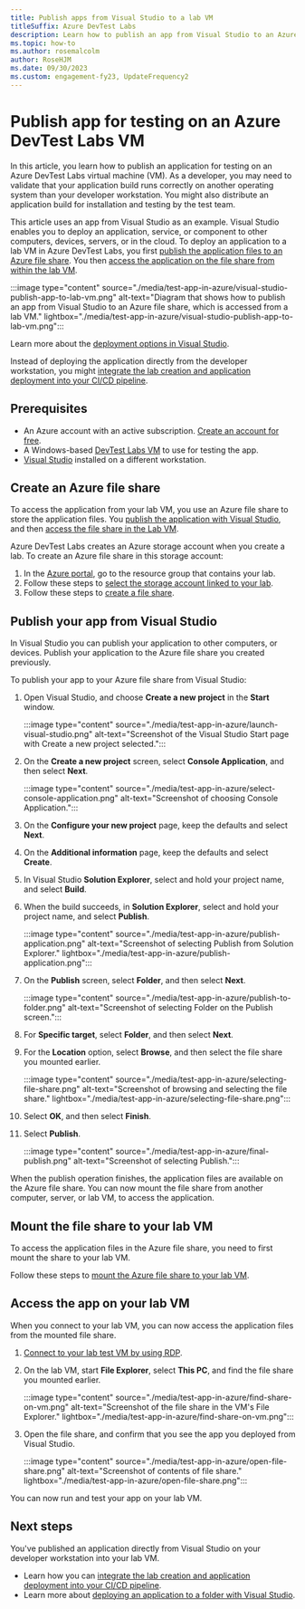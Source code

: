 ```yaml
---
title: Publish apps from Visual Studio to a lab VM
titleSuffix: Azure DevTest Labs
description: Learn how to publish an app from Visual Studio to an Azure file share for testing from a DevTest Labs virtual machine.
ms.topic: how-to
ms.author: rosemalcolm
author: RoseHJM
ms.date: 09/30/2023
ms.custom: engagement-fy23, UpdateFrequency2
---
```


# Publish app for testing on an Azure DevTest Labs VM

In this article, you learn how to publish an application for testing on an Azure DevTest Labs virtual machine (VM). As a developer, you may need to validate that your application build runs correctly on another operating system than your developer workstation. You might also distribute an application build for installation and testing by the test team. 

This article uses an app from Visual Studio as an example. Visual Studio enables you to deploy an application, service, or component to other computers, devices, servers, or in the cloud. To deploy an application to a lab VM in Azure DevTest Labs, you first [publish the application files to an Azure file share](#publish-your-app-from-visual-studio). You then [access the application on the file share from within the lab VM](#access-the-app-on-your-lab-vm).

:::image type="content" source="./media/test-app-in-azure/visual-studio-publish-app-to-lab-vm.png" alt-text="Diagram that shows how to publish an app from Visual Studio to an Azure file share, which is accessed from a lab VM." lightbox="./media/test-app-in-azure/visual-studio-publish-app-to-lab-vm.png":::

Learn more about the [deployment options in Visual Studio](/visualstudio/deployment/deploying-applications-services-and-components).

Instead of deploying the application directly from the developer workstation, you might [integrate the lab creation and application deployment into your CI/CD pipeline](./use-devtest-labs-build-release-pipelines.md).

## Prerequisites

- An Azure account with an active subscription. [Create an account for free](https://azure.microsoft.com/free/?WT.mc_id=A261C142F).
- A Windows-based [DevTest Labs VM](devtest-lab-add-vm.md) to use for testing the app.
- [Visual Studio](https://visualstudio.microsoft.com/free-developer-offers/) installed on a different workstation.

## Create an Azure file share

To access the application from your lab VM, you use an Azure file share to store the application files. You [publish the application with Visual Studio](#publish-your-app-from-visual-studio), and then [access the file share in the Lab VM](#access-the-app-on-your-lab-vm).

Azure DevTest Labs creates an Azure storage account when you create a lab. To create an Azure file share in this storage account:

1. In the [Azure portal](https://portal.azure.com), go to the resource group that contains your lab.
1. Follow these steps to [select the storage account linked to your lab](./encrypt-storage.md#view-storage-account-contents).
1. Follow these steps to [create a file share](../storage/files/storage-how-to-create-file-share.md#create-a-file-share).

## Publish your app from Visual Studio

In Visual Studio you can publish your application to other computers, or devices. Publish your application to the Azure file share you created previously.

To publish your app to your Azure file share from Visual Studio:

1. Open Visual Studio, and choose **Create a new project** in the **Start** window.

   :::image type="content" source="./media/test-app-in-azure/launch-visual-studio.png" alt-text="Screenshot of the Visual Studio Start page with Create a new project selected.":::

1. On the **Create a new project** screen, select **Console Application**, and then select **Next**.

   :::image type="content" source="./media/test-app-in-azure/select-console-application.png" alt-text="Screenshot of choosing Console Application.":::

1. On the **Configure your new project** page, keep the defaults and select **Next**.

1. On the **Additional information** page, keep the defaults and select **Create**.

1. In Visual Studio **Solution Explorer**, select and hold your project name, and select **Build**.

1. When the build succeeds, in **Solution Explorer**, select and hold your project name, and select **Publish**.

   :::image type="content" source="./media/test-app-in-azure/publish-application.png" alt-text="Screenshot of selecting Publish from Solution Explorer." lightbox="./media/test-app-in-azure/publish-application.png":::

1. On the **Publish** screen, select **Folder**, and then select **Next**.

   :::image type="content" source="./media/test-app-in-azure/publish-to-folder.png" alt-text="Screenshot of selecting Folder on the Publish screen.":::

1. For **Specific target**, select **Folder**, and then select **Next**.

1. For the **Location** option, select **Browse**, and then select the file share you mounted earlier.

   :::image type="content" source="./media/test-app-in-azure/selecting-file-share.png" alt-text="Screenshot of browsing and selecting the file share." lightbox="./media/test-app-in-azure/selecting-file-share.png":::

1. Select **OK**, and then select **Finish**.

1. Select **Publish**.

   :::image type="content" source="./media/test-app-in-azure/final-publish.png" alt-text="Screenshot of selecting Publish.":::

When the publish operation finishes, the application files are available on the Azure file share. You can now mount the file share from another computer, server, or lab VM, to access the application.

## Mount the file share to your lab VM

To access the application files in the Azure file share, you need to first mount the share to your lab VM.

Follow these steps to [mount the Azure file share to your lab VM](../storage/files/storage-how-to-use-files-windows.md#mount-the-azure-file-share).

## Access the app on your lab VM

When you connect to your lab VM, you can now access the application files from the mounted file share.

1. [Connect to your lab test VM by using RDP](./connect-windows-virtual-machine.md).

1. On the lab VM, start **File Explorer**, select **This PC**, and find the file share you mounted earlier.

   :::image type="content" source="./media/test-app-in-azure/find-share-on-vm.png" alt-text="Screenshot of the file share in the VM's File Explorer." lightbox="./media/test-app-in-azure/find-share-on-vm.png":::

1. Open the file share, and confirm that you see the app you deployed from Visual Studio.

   :::image type="content" source="./media/test-app-in-azure/open-file-share.png" alt-text="Screenshot of contents of file share." lightbox="./media/test-app-in-azure/open-file-share.png":::

You can now run and test your app on your lab VM.

## Next steps

You've published an application directly from Visual Studio on your developer workstation into your lab VM.

- Learn how you can [integrate the lab creation and application deployment into your CI/CD pipeline](./use-devtest-labs-build-release-pipelines.md).
- Learn more about [deploying an application to a folder with Visual Studio](/visualstudio/deployment/deploying-applications-services-and-components-resources#folder).